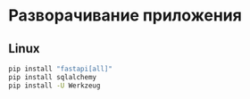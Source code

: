# Разворачивание приложения
## Linux

```bash
pip install "fastapi[all]"
pip install sqlalchemy
pip install -U Werkzeug
```
